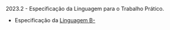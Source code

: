 
2023.2 - Especificação da Linguagem para o Trabalho Prático.

- Especificação da [Linguagem B-](https://github.com/MATA61-IC-UFBA/mata61-ic-ufba-trabalhos)


